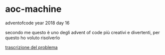 # aoc-machine

adventofcode year 2018 day 16

secondo me questo è uno degli advent of code più creativi e divertenti, per questo ho voluto risolverlo

[trascrizione del problema](./problem/problem.md)

